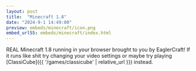 ```yaml
---
layout: post
title:  "Minecraft 1.8"
date: "2024-9-1 14:49:00"
preview: embeds/minecraft/icon.png
embed_url55: embeds/minecraft/index.html
---
```

REAL Minecraft 1.8 running in your browser brought to you by EaglerCraft! If it runs like shit try changing your video settings or maybe try playing [ClassiCube]({{ '/games/classicube' | relative_url }}) instead.